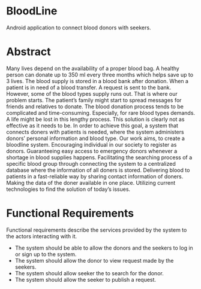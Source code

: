 # BloodLine
 Android application to connect blood donors with seekers.
 
 
# Abstract
Many lives depend on the availability of a proper blood bag. A healthy person can donate up to 350 ml every three months which helps save up to 3 lives. The blood supply is stored in a blood bank after donation. When a patient is in need of a blood transfer. A request is sent to the bank. However, some of the blood types supply runs out. That is where our problem starts. The patient’s family might start to spread messages for friends and relatives to donate. The blood donation process tends to be complicated and time-consuming. Especially, for rare blood types demands. A life might be lost in this lengthy process. This solution is clearly not as effective as it needs to be. In order to achieve this goal, a system that connects doners with patients is needed, where the system administers donors’ personal information and blood type. Our work aims, to create a bloodline system. Encouraging individual in our society to register as donors. Guaranteeing easy access to emergency donors whenever a shortage in blood supplies happens. Facilitating the searching process of a specific blood group through connecting the system to a centralized database where the information of all doners is stored. Delivering blood to patients in a fast-reliable way by sharing contact information of doners. Making the data of the doner available in one place. Utilizing current technologies to find the solution of today’s issues.

# Functional Requirements
Functional requirements describe the services provided by the system to the actors interacting with it.

- The system should be able to allow the donors and the seekers to log in or sign up to the system.
- The system should allow the donor to view request made by the seekers.
- The system should allow seeker the to search for the donor.
- The system should allow the seeker to publish a request.
